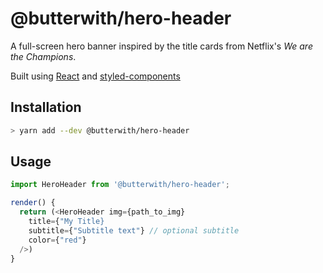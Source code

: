# @butterwith/hero-header

A full-screen hero banner inspired by the title cards from Netflix's _We are the Champions_.

Built using [React](https://reactjs.org/) and [styled-components](https://styled-components.com/)

## Installation

```sh
> yarn add --dev @butterwith/hero-header
```

## Usage

```js
import HeroHeader from '@butterwith/hero-header';

render() {
  return (<HeroHeader img={path_to_img}
    title={"My Title}
    subtitle={"Subtitle text"} // optional subtitle
    color={"red"}
  />)
}
```
